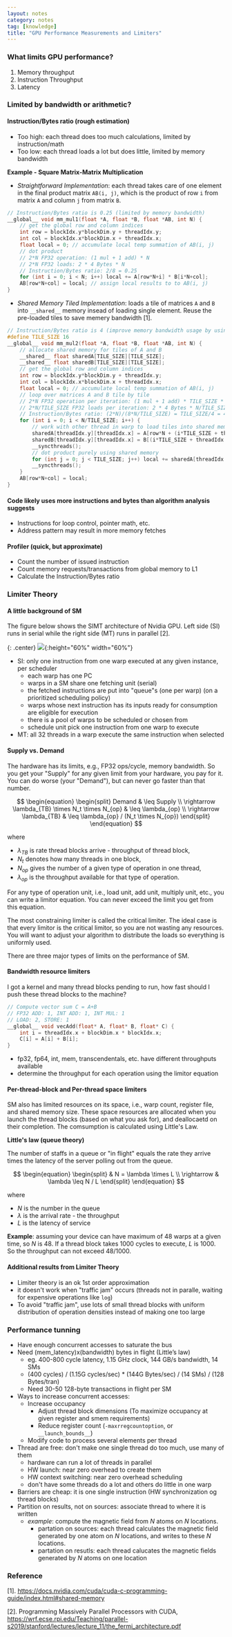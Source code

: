 ```yaml
---
layout: notes
category: notes
tag: [knowledge]
title: "GPU Performance Measurements and Limiters"
---
```


### What limits GPU performance?

1. Memory throughput
2. Instruction Throughput
3. Latency

### Limited by bandwidth or arithmetic?

#### Instruction/Bytes ratio (rough estimation)

- Too high: each thread does too much calculations, limited by instruction/math
- Too low: each thread loads a lot but does little, limited by memory bandwidth

**Example - Square Matrix-Matrix Multiplication**

- _Straightforward Implementation_: each thread takes care of one element in the final product matrix `AB(i, j)`, which is the product of row `i` from matrix `A` and column `j` from matrix `B`. 

```c++
// Instruction/Bytes ratio is 0.25 (limited by memory bandwidth)
__global__ void mm_mul1(float *A, float *B, float *AB, int N) {
    // get the global row and column indices
    int row = blockIdx.y*blockDim.y + threadIdx.y; 
    int col = blockIdx.x*blockDim.x + threadIdx.x;
    float local = 0; // accumulate local temp summation of AB(i, j)
    // dot product
    // 2*N FP32 operation: (1 mul + 1 add) * N
    // 2*N FP32 loads: 2 * 4 Bytes * N
    // Instruction/Bytes ratio: 2/8 = 0.25
    for (int i = 0; i < N; i++) local += A[row*N+i] * B[i*N+col];
    AB[row*N+col] = local; // assign local results to to AB(i, j)
}
```

- _Shared Memory Tiled Implementation_: loads a tile of matrices `A` and `B` into `__shared__` memory insead of loading single element. Reuse the pre-loaded tiles to save memery bandwidth [1]. 

```c++
// Instruction/Bytes ratio is 4 (improve memory bandwidth usage by using shared memory)
#define TILE_SIZE 16
__global__ void mm_mul2(float *A, float *B, float *AB, int N) {
    // allocate shared memory for tiles of A and B
    __shared__ float sharedA[TILE_SIZE][TILE_SIZE]; 
    __shared__ float sharedB[TILE_SIZE][TILE_SIZE]; 
    // get the global row and column indices
    int row = blockIdx.y*blockDim.y + threadIdx.y; 
    int col = blockIdx.x*blockDim.x + threadIdx.x;
    float local = 0; // accumulate local temp summation of AB(i, j)
    // loop over matrices A and B tile by tile
    // 2*N FP32 operation per iteration: (1 mul + 1 add) * TILE_SIZE * N/TILE_SIZE
    // 2*N/TILE_SIZE FP32 loads per iteration: 2 * 4 Bytes * N/TILE_SIZE
    // Instruction/Bytes ratio: (2*N)/(8*N/TILE_SIZE) = TILE_SIZE/4 = 4
    for (int i = 0; i < N/TILE_SIZE; i++) {
        // work with other thread in warp to load tiles into shared memory
        sharedA[threadIdx.y][threadIdx.x] = A[row*N + (i*TILE_SIZE + threadIdx.x)]; 
        sharedB[threadIdx.y][threadIdx.x] = B[(i*TILE_SIZE + threadIdx.y)*N + col]; 
        __syncthreads();
        // dot product purely using shared memory
        for (int j = 0; j < TILE_SIZE; j++) local += sharedA[threadIdx.y][j] * sharedB[j][threadIdx.x];
        __syncthreads(); 
    }
    AB[row*N+col] = local;
}
```

#### Code likely uses more instructions and bytes than algorithm analysis suggests

- Instructions for loop control, pointer math, etc.
- Address pattern may result in more memory fetches

#### Profiler (quick, but approximate)

- Count the number of issued instruction
- Count memory requests/transactions from global memory to L1
- Calculate the Instruction/Bytes ratio

### Limiter Theory

#### A little background of SM

The figure below shows the SIMT architecture of Nvidia GPU. Left side (SI) runs in serial while the right side (MT) runs in parallel [2].

{: .center}
![](https://ambaboo-github-io-assets.s3.amazonaws.com/2020-01-12-GPU-performance-fig1.png){:height="60%" width="60%"}

- SI: only one instruction from one warp executed at any given instance, per scheduler
    - each warp has one PC
    - warps in a SM share one fetching unit (serial)
    - the fetched instructions are put into "queue"s (one per warp) (on a prioritized scheduling policy)
    - warps whose next instruction has its inputs ready for consumption are eligible for execution
    - there is a pool of warps to be scheduled or chosen from 
    - schedule unit pick one instruction from one warp to execute
- MT: all 32 threads in a warp execute the same instruction when selected

#### Supply vs. Demand

The hardware has its limits, e.g., FP32 ops/cycle, memory bandwidth. So you get your "Supply" for any given limit from your hardware, you pay for it. You can do worse (your "Demand"), but can never go faster than that number. 

$$
\begin{equation}
\begin{split}
Demand & \leq Supply \\
\rightarrow \lambda_{TB} \times N_t \times N_{op} & \leq \lambda_{op} \\
\rightarrow \lambda_{TB} & \leq \lambda_{op} / (N_t \times N_{op})
\end{split}
\end{equation}
$$

where 

- $\lambda_{TB}$ is rate thread blocks arrive - throughput of thread block, 
- $N_t$ denotes how many threads in one block, 
- $N_{op}$ gives the number of a given type of operation in one thread, 
- $\lambda_{op}$ is the throughput available for that type of operation.

For any type of operation unit, i.e., load unit, add unit, multiply unit, etc., you can write a limitor equation. You can never exceed the limit you get from this equation.

The most constraining limiter is called the critical limiter. The ideal case is that every limitor is the critical limitor, so you are not wasting any resources. You will want to adjust your algorithm to distribute the loads so everything is uniformly used.

There are three major types of limits on the performance of SM.

#### Bandwidth resource limiters

I got a kernel and many thread blocks pending to run, how fast should I push these thread blocks to the machine?

```c++
// Compute vector sum C = A+B
// FP32 ADD: 1, INT ADD: 1, INT MUL: 1
// LOAD: 2, STORE: 1
__global__ void vecAdd(float* A, float* B, float* C) {
    int i = threadIdx.x + blockDim.x * blockIdx.x;
    C[i] = A[i] + B[i]; 
}
```

- fp32, fp64, int, mem, transcendentals, etc. have different throughputs available
- determine the throughput for each operation using the limitor equation

#### Per-thread-block and Per-thread space limiters

SM also has limited resources on its space, i.e., warp count, register file, and shared memory size. These space resources are allocated when you launch the thread blocks (based on what you ask for), and deallocaetd on their completion. The comsumption is calculated using Little's Law.

**Little's law (queue theory)**

The number of staffs in a queue or "in flight" equals the rate they arrive times the latency of the server polling out from the queue.

$$
\begin{equation}
\begin{split}
& N = \lambda \times L \\
\rightarrow & \lambda \leq N / L
\end{split}
\end{equation}
$$

where

- $N$ is the number in the queue
- $\lambda$ is the arrival rate - the throughput
- $L$ is the latency of service

**Example**: assuming your device can have maximum of 48 warps at a given time, so $N$ is 48. If a thread block takes 1000 cycles to execute, $L$ is 1000. So the throughput can not exceed $48/1000$.

#### Additional results from Limiter Theory

- Limiter theory is an ok 1st order approximation
- it doesn't work when "traffic jam" occurs (threads not in paralle, waiting for expensive operations like `log`)
- To avoid "traffic jam", use lots of small thread blocks with uniform distribution of operation densities instead of making one too large

### Performance tunning  

- Have enough concurrent accesses to saturate the bus
- Need (mem_latency)x(bandwidth) bytes in flight (Little’s law)
    - eg. 400-800 cycle latency, 1.15 GHz clock, 144 GB/s bandwidth, 14 SMs
    - (400 cycles) / (1.15G cycles/sec) * (144G Bytes/sec) / (14 SMs) / (128 Bytes/tran)
    - Need 30-50 128-byte transactions in flight per SM
- Ways to increase concurrent accesses:
    - Increase occupancy
        - Adjust thread block dimensions (To maximize occupancy at given register and smem requirements)
        - Reduce register count (`-maxrregcountoption`, or `__launch_bounds__`)
    - Modify code to process several elements per thread
- Thread are free: don't make one single thread do too much, use many of them
    - hardware can run a lot of threads in parallel
    - HW launch: near zero overhead to create them
    - HW context switching: near zero overhead scheduling
    - don't have some threads do a lot and others do little in one warp
- Barriers are cheap: it is one single instruction (HW synchronization og thread blocks)
- Partition on results, not on sources: associate thread to where it is written
    - _example_: compute the magnetic field from $N$ atoms on $N$ locations. 
        - partation on sources: each thread calculates the magnetic field generated by one atom on $N$ locations, and writes to these $N$ locations.
        - partation on resutls: each thread calucates the magnetic fields generated by $N$ atoms on one location

### Reference

[1]. <https://docs.nvidia.com/cuda/cuda-c-programming-guide/index.html#shared-memory>

[2]. Programming Massively Parallel Processors with CUDA, <https://wrf.ecse.rpi.edu/Teaching/parallel-s2019/stanford/lectures/lecture_11/the_fermi_architecture.pdf>